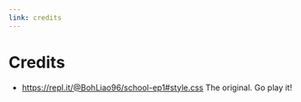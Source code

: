 ```yaml
---
link: credits
---
```

# Credits 
* https://repl.it/@BohLiao96/school-ep1#style.css The original. Go play it!
